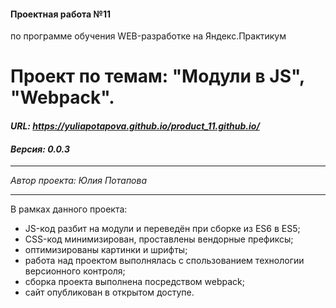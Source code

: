﻿#### Проектная работа №11
по программе обучения WEB-разработке на Яндекс.Практикум

# Проект по темам: "Модули в JS", "Webpack".
#### ***URL: <https://yuliapotapova.github.io/product_11.github.io/>***
#### ***Версия: 0.0.3***

***
*Автор проекта: Юлия Потапова*
***

В рамках данного проекта:
* JS-код разбит на модули и переведён при сборке из ES6 в ES5;
* CSS-код минимизирован, проставлены вендорные префиксы;
* оптимизированы картинки и шрифты;
* работа над проектом выполнялась с спользованием технологии версионного контроля;
* сборка проекта выполнена посредством webpack;
* сайт опубликован в открытом доступе.